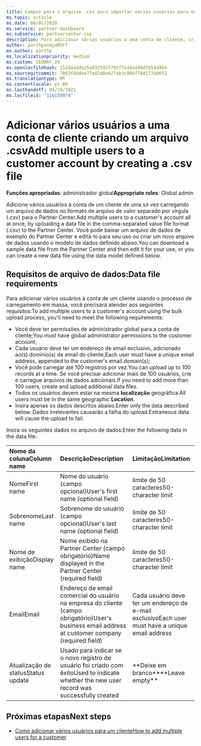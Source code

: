 ```yaml
---
title: Campos para o arquivo .csv para importar vários usuários para uma conta de cliente
ms.topic: article
ms.date: 08/01/2020
ms.service: partner-dashboard
ms.subservice: partnercenter-csp
description: Para adicionar vários usuários a uma conta de cliente, crie um arquivo de valor separado por vírgula (.csv) com campos apropriados.
author: parthpandyaMSFT
ms.author: parthp
ms.localizationpriority: medium
ms.custom: SEOMAY.20
ms.openlocfilehash: 152daadde25a9325937797f7a3daa90dfb59a9b4
ms.sourcegitcommit: 7063fdddee77ad2d8e627ab3c806f76d173ab652
ms.translationtype: MT
ms.contentlocale: pt-BR
ms.lasthandoff: 05/19/2021
ms.locfileid: "110150974"
---
```

# <a name="add-multiple-users-to-a-customer-account-by-creating-a-csv-file"></a><span data-ttu-id="769b0-103">Adicionar vários usuários a uma conta de cliente criando um arquivo .csv</span><span class="sxs-lookup"><span data-stu-id="769b0-103">Add multiple users to a customer account by creating a .csv file</span></span>

<span data-ttu-id="769b0-104">**Funções apropriadas**: administrador global</span><span class="sxs-lookup"><span data-stu-id="769b0-104">**Appropriate roles**: Global admin</span></span>

<span data-ttu-id="769b0-105">Adicione vários usuários à conta de um cliente de uma só vez carregando um arquivo de dados no formato de arquivo de valor separado por vírgula (.csv) para o Partner Center.</span><span class="sxs-lookup"><span data-stu-id="769b0-105">Add multiple users to a customer's account all at once, by uploading a data file in the comma-separated value file format (.csv) to the Partner Center.</span></span> <span data-ttu-id="769b0-106">Você pode baixar um arquivo de dados de exemplo do Partner Center e editá-lo para seu uso ou criar um novo arquivo de dados usando o modelo de dados definido abaixo.</span><span class="sxs-lookup"><span data-stu-id="769b0-106">You can download a sample data file from the Partner Center and then edit it for your use, or you can create a new data file using the data model defined below.</span></span>

## <a name="data-file-requirements"></a><a href="" id="creatingtheimportcsvfile"></a><span data-ttu-id="769b0-107">Requisitos de arquivo de dados:</span><span class="sxs-lookup"><span data-stu-id="769b0-107">Data file requirements</span></span>

<span data-ttu-id="769b0-108">Para adicionar vários usuários à conta de um cliente usando o processo de carregamento em massa, você precisará atender aos seguintes requisitos:</span><span class="sxs-lookup"><span data-stu-id="769b0-108">To add multiple users to a customer's account using the bulk upload process, you'll need to meet the following requirements:</span></span>

- <span data-ttu-id="769b0-109">Você deve ter permissões de administrador global para a conta de cliente;</span><span class="sxs-lookup"><span data-stu-id="769b0-109">You must have global administrator permissions to the customer account;</span></span>
- <span data-ttu-id="769b0-110">Cada usuário deve ter um endereço de email exclusivo, adicionado ao(s) domínio(s) de email do cliente;</span><span class="sxs-lookup"><span data-stu-id="769b0-110">Each user must have a unique email address, appended to the customer's email domain(s);</span></span>
- <span data-ttu-id="769b0-111">Você pode carregar até 100 registros por vez.</span><span class="sxs-lookup"><span data-stu-id="769b0-111">You can upload up to 100 records at a time.</span></span> <span data-ttu-id="769b0-112">Se você precisar adicionar mais de 100 usuários, crie e carregue arquivos de dados adicionais.</span><span class="sxs-lookup"><span data-stu-id="769b0-112">If you need to add more than 100 users, create and upload additional data files.</span></span>
- <span data-ttu-id="769b0-113">Todos os usuários devem estar na mesma **localização** geográfica.</span><span class="sxs-lookup"><span data-stu-id="769b0-113">All users must be in the same geographic **Location**.</span></span>
- <span data-ttu-id="769b0-114">Insira apenas os dados descritos abaixo.</span><span class="sxs-lookup"><span data-stu-id="769b0-114">Enter only the data described below.</span></span> <span data-ttu-id="769b0-115">Dados irrelevantes causarão a falha do upload.</span><span class="sxs-lookup"><span data-stu-id="769b0-115">Extraneous data will cause the upload to fail.</span></span>

<span data-ttu-id="769b0-116">Insira os seguintes dados no arquivo de dados:</span><span class="sxs-lookup"><span data-stu-id="769b0-116">Enter the following data in the data file:</span></span>

| <span data-ttu-id="769b0-117">**Nome da coluna**</span><span class="sxs-lookup"><span data-stu-id="769b0-117">**Column name**</span></span> | <span data-ttu-id="769b0-118">**Descrição**</span><span class="sxs-lookup"><span data-stu-id="769b0-118">**Description**</span></span>  | <span data-ttu-id="769b0-119">**Limitação**</span><span class="sxs-lookup"><span data-stu-id="769b0-119">**Limitation**</span></span>  |
|:-------- |:------  |:----- |
| <span data-ttu-id="769b0-120">Nome</span><span class="sxs-lookup"><span data-stu-id="769b0-120">First name</span></span>  | <span data-ttu-id="769b0-121">Nome do usuário (campo opcional)</span><span class="sxs-lookup"><span data-stu-id="769b0-121">User's first name (optional field)</span></span>  | <span data-ttu-id="769b0-122">limite de 50 caracteres</span><span class="sxs-lookup"><span data-stu-id="769b0-122">50-character limit</span></span>  |
| <span data-ttu-id="769b0-123">Sobrenome</span><span class="sxs-lookup"><span data-stu-id="769b0-123">Last name</span></span>  | <span data-ttu-id="769b0-124">Sobrenome do usuário (campo opcional)</span><span class="sxs-lookup"><span data-stu-id="769b0-124">User's last name (optional field)</span></span>  | <span data-ttu-id="769b0-125">limite de 50 caracteres</span><span class="sxs-lookup"><span data-stu-id="769b0-125">50-character limit</span></span>  |
| <span data-ttu-id="769b0-126">Nome de exibição</span><span class="sxs-lookup"><span data-stu-id="769b0-126">Display name</span></span>    | <span data-ttu-id="769b0-127">Nome exibido na Partner Center (campo obrigatório)</span><span class="sxs-lookup"><span data-stu-id="769b0-127">Name displayed in the Partner Center (required field)</span></span>                            | <span data-ttu-id="769b0-128">limite de 50 caracteres</span><span class="sxs-lookup"><span data-stu-id="769b0-128">50-character limit</span></span>                         |
| <span data-ttu-id="769b0-129">Email</span><span class="sxs-lookup"><span data-stu-id="769b0-129">Email</span></span>   | <span data-ttu-id="769b0-130">Endereço de email comercial do usuário na empresa do cliente (campo obrigatório)</span><span class="sxs-lookup"><span data-stu-id="769b0-130">User's business email address at customer company (required field)</span></span>           | <span data-ttu-id="769b0-131">Cada usuário deve ter um endereço de e-mail exclusivo</span><span class="sxs-lookup"><span data-stu-id="769b0-131">Each user must have a unique email address</span></span> |
| <span data-ttu-id="769b0-132">Atualização de status</span><span class="sxs-lookup"><span data-stu-id="769b0-132">Status update</span></span>   | <span data-ttu-id="769b0-133">Usado para indicar se o novo registro de usuário foi criado com êxito</span><span class="sxs-lookup"><span data-stu-id="769b0-133">Used to indicate whether the new user record was successfully created</span></span> | <span data-ttu-id="769b0-134">\*\*Deixe em branco\*\*</span><span class="sxs-lookup"><span data-stu-id="769b0-134">\*\*Leave empty\*\*</span></span>                        |

## <a name="next-steps"></a><span data-ttu-id="769b0-135">Próximas etapas</span><span class="sxs-lookup"><span data-stu-id="769b0-135">Next steps</span></span>

- [<span data-ttu-id="769b0-136">Como adicionar vários usuários para um cliente</span><span class="sxs-lookup"><span data-stu-id="769b0-136">How to add multiple users for a customer</span></span>](adding-multiple-users-to-a-customer-account.md)